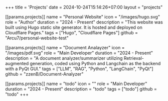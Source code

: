 +++
title = 'Projects'
date = 2024-10-24T15:14:26+07:00
layout = "projects"

[[params.projects]]
name = "Personal Website"
icon = "/images/hugo.svg"
role = "Author"
duration = "2024 - Present"
description = "This website was built using Hugo static site generator. It is hosted and deployed on Cloudflare Pages."
tags = ["Hugo", "Cloudflare Pages"]
github = "Arcu7/personal-website-test"

[[params.projects]]
name = "Document Analayzer"
icon = "/images/pdf.svg"
role = "Main Developer"
duration = "2024 - Present"
description = "A document analyzer/summarizer utilizing Retrieval-augmented generation, coded using Python and Langchain as the backend with a PyQt GUI."
tags = ["LLM", "RAG", "Python", "LangChain", "PyQt"]
github = "zzenB/Document-Analyzer"

[[params.projects]]
name = "todo"
icon = ""
role = "Main Developer"
duration = "2024 - Present"
description = "todo"
tags = ["todo"]
github = "todo"
+++
